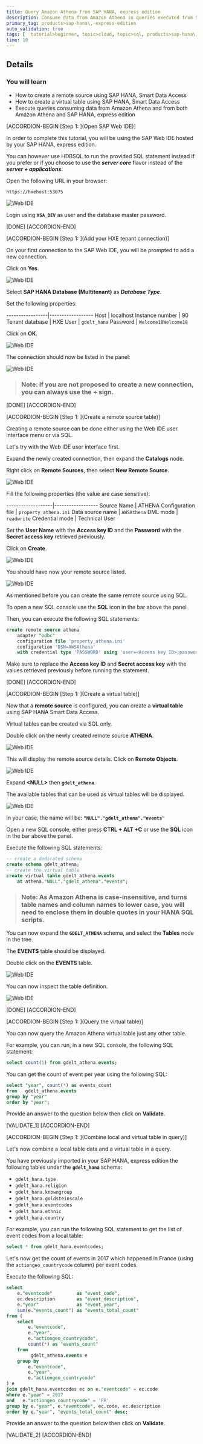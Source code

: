 ```yaml
---
title: Query Amazon Athena from SAP HANA, express edition
description: Consume data from Amazon Athena in queries executed from SAP HANA, express edition and combine with local data.
primary_tag: products>sap-hana\,-express-edition
auto_validation: true
tags: [  tutorial>beginner, topic>cloud, topic>sql, products>sap-hana\,-express-edition ]
time: 10
---
```


## Details
### You will learn  
  - How to create a remote source using SAP HANA, Smart Data Access
  - How to create a virtual table using SAP HANA, Smart Data Access
  - Execute queries consuming data from Amazon Athena and from both Amazon Athena and  SAP HANA, express edition

[ACCORDION-BEGIN [Step 1: ](Open SAP Web IDE)]

In order to complete this tutorial, you will be using the SAP Web IDE hosted by your SAP HANA, express edition.

You can however use HDBSQL to run the provided SQL statement instead if you prefer or if you choose to use the ***server core*** flavor instead of the ***server + applications***.

Open the following URL in your browser:

```url
https://hxehost:53075
```

![Web IDE](01.png)

Login using **`XSA_DEV`** as user and the database master password.

[DONE]
[ACCORDION-END]

[ACCORDION-BEGIN [Step 1: ](Add your HXE tenant connection)]

On your first connection to the SAP Web IDE, you will be prompted to add a new connection.

Click on **Yes**.

![Web IDE](02.png)

Select **SAP HANA Database (Multitenant)** as ***Database Type***.

Set the following properties:

-----------------|------------------
Host             | localhost
Instance number  | 90
Tenant database  | HXE
User             | `gdelt_hana`
Password         | `Welcome18Welcome18`

Click on **OK**.

![Web IDE](03.png)

The connection should now be listed in the panel:

![Web IDE](04.png)

> ### **Note**: If you are not proposed to create a new connection, you can always use the **+** sign.

[DONE]
[ACCORDION-END]

[ACCORDION-BEGIN [Step 1: ](Create a remote source table)]

Creating a remote source can be done either using the Web IDE user interface menu or via SQL.

Let's try with the Web IDE user interface first.

Expand the newly created connection, then expand the **Catalogs** node.

Right click on **Remote Sources**, then select **New Remote Source**.

![Web IDE](05.png)

Fill the following properties (the value are case sensitive):

-------------------|------------------
Source Name        | ATHENA
Configuration file | `property_athena.ini`
Data source name   | `AWSAthena`
DML mode           | `readwrite`
Credential mode    | Technical User

Set the **User Name** with the **Access key ID** and the **Password** with the **Secret access key** retrieved previously.

Click on **Create**.

![Web IDE](06.png)

You should have now your remote source listed.

![Web IDE](07.png)

As mentioned before you can create the same remote source using SQL.

To open a new SQL console use the **SQL** icon in the bar above the panel.

Then, you can execute the following SQL statements:

```sql
create remote source athena
	adapter "odbc"
	configuration file 'property_athena.ini'
	configuration 'DSN=AWSAthena'
	with credential type 'PASSWORD' using 'user=<Access key ID>;password=<Secret access key>';
```

Make sure to replace the **Access key ID** and **Secret access key** with the values retrieved previously before running the statement.

[DONE]
[ACCORDION-END]

[ACCORDION-BEGIN [Step 1: ](Create a virtual table)]

Now that a **remote source** is configured, you can create a **virtual table** using SAP HANA Smart Data Access.

Virtual tables can be created via SQL only.

Double click on the newly created remote source **ATHENA**.

![Web IDE](07.png)

This will display the remote source details. Click on **Remote Objects**.

![Web IDE](08.png)

Expand **&lt;NULL&gt;** then **`gdelt_athena`**.

The available tables that can be used as virtual tables will be displayed.

![Web IDE](09.png)

In your case, the name will be: **`"NULL"."gdelt_athena"."events"`**

Open a new SQL console, either press **CTRL + ALT +C** or use the **SQL** icon in the bar above the panel.

Execute the following SQL statements:

```sql
-- create a dedicated schema
create schema gdelt_athena;
-- create the virtual table
create virtual table gdelt_athena.events
	at athena."NULL"."gdelt_athena"."events";
```

> ### **Note**: As Amazon Athena is case-insensitive, and turns table names and column names to lower case, you will need to enclose them in double quotes in your HANA SQL scripts.

You can now expand the **`GDELT_ATHENA`** schema, and select the **Tables** node in the tree.

The **EVENTS** table should be displayed.

Double click on the **EVENTS** table.

![Web IDE](10.png)

You can now inspect the table definition.

![Web IDE](11.png)

[DONE]
[ACCORDION-END]

[ACCORDION-BEGIN [Step 1: ](Query the virtual table)]

You can now query the Amazon Athena virtual table just any other table.

For example, you can run, in a new SQL console, the following SQL statement:

```sql
select count(1) from gdelt_athena.events;
```

You can get the count of event per year using the following SQL:

```sql
select "year", count(*) as events_count
from   gdelt_athena.events
group by "year"
order by "year";
```

Provide an answer to the question below then click on **Validate**.

[VALIDATE_1]
[ACCORDION-END]

[ACCORDION-BEGIN [Step 1: ](Combine local and virtual table in query)]

Let's now combine a local table data and a virtual table in a query.

You have previously imported in your SAP HANA, express edition the following tables under the **`gdelt_hana`** schema:

- `gdelt_hana.type`
- `gdelt_hana.religion`
- `gdelt_hana.knowngroup`
- `gdelt_hana.goldsteinscale`
- `gdelt_hana.eventcodes`
- `gdelt_hana.ethnic`
- `gdelt_hana.country`

For example, you can run the following SQL statement to get the list of event codes from a local table:

```sql
select * from gdelt_hana.eventcodes;
```

Let's now get the count of events in 2017 which happened in France (using the `actiongeo_countrycode` column) per event codes.

Execute the following SQL:

```sql
select
	e."eventcode"         as "event_code",
	ec.description        as "event_description",
	e."year"              as "event_year",
	sum(e."events_count") as "events_total_count"
from (
	select
		e."eventcode",
		e."year",
		e."actiongeo_countrycode",
		count(*) as "events_count"
	from
		 gdelt_athena.events e
	group by
		e."eventcode",
		e."year",
		e."actiongeo_countrycode"
) e
join gdelt_hana.eventcodes ec on e."eventcode" = ec.code
where e."year" = 2017
and   e."actiongeo_countrycode" = 'FR'
group by e."year", e."eventcode", ec.code, ec.description
order by e."year", "events_total_count" desc;
```

Provide an answer to the question below then click on **Validate**.

[VALIDATE_2]
[ACCORDION-END]
